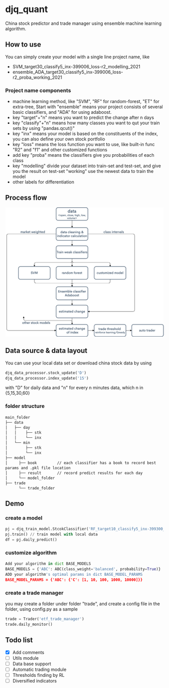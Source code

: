 # djq_quant

China stock predictor and trade manager using ensemble machine learning algorithm.
## How to use
You can simply create your model with a single line project name, like
- SVM_target30_classify5_inx-399006_loss-r2_modelling_2021
- ensemble_ADA_target30_classify5_inx-399006_loss-r2_proba_working_2021
### Project name components
- machine learning method, like "SVM", "RF" for random-forest, "ET" for extra-tree, 
  Start with "ensemble" means your project consists of several basic classifiers, and "ADA" for using adaboost.
- key "target"+"n" means you want to predict the change after n days
- key "classify"+"n" means how many classes you want to qut your train sets by using "pandas.qcut()"
- key "inx" means your model is based on the constituents of the index, you can also define your own stock portfolio
- key "loss" means the loss function you want to use, like built-in func "R2" and "f1" and other customized functions
- add key "proba" means the classifiers give you probabilities of each class
- key "modelling" divide your dataset into train-set and test-set, and give you the result on test-set
      "working" use the newest data to train the model
- other labels for differentiation
## Process flow
![Image text](https://raw.githubusercontent.com/superdjq/djq_quant/master/model%20flowchart.png)
## Data source & data layout
You can use your local data set or download china stock data by using 
```python 
djq_data_processor.stock_update('D')
djq_data_processor.index_update('15')
```
with "D" for daily data and "n" for every n minutes data, which n in {5,15,30,60}
### folder structure
```
main_folder 
├── data
│   ├── day
│   │    ├── stk
│   │    └── inx
│   └── min               
│        ├── stk
│        └── inx
├── model
│     ├── book         // each classifier has a book to record best params and .pkl file location
│     ├── result       // record predict results for each day 
│     └── model_folder                  
├── trade
      └── trade_folder     
```  
## Demo
### create a model
```python 
pj = djq_train_model.StcokClassifier('RF_target10_classify5_inx-399300_loss-profit_working')
pj.train() // train model with local data
df = pj.daily_predict() 
```
### customize algorithm
```python 
Add your algorithm in dict BASE_MODELS
BASE_MODELS = {'ABC': ABC(class_weight='balanced', probability=True)}
ADD your algorithm's optimal params in dict BASE_MODEL_PARAMS
BASE_MODEL_PARAMS = {'ABC': {'C': [1, 10, 100, 1000, 10000]}}
```
### create a trade manager
you may create a folder under folder "trade", and create a config file in the folder, using config.py as a sample
```python 
trade = Trader('etf_trade_manager')
trade.daily_monitor()
```
## Todo list
- [x] Add comments
- [ ] Utils module
- [ ] Data base support
- [ ] Automatic trading module
- [ ] Thresholds finding by RL
- [ ] Diversified indicators
